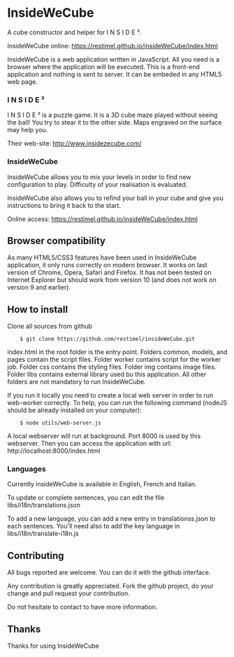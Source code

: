 InsideWeCube
============

A cube constructor and helper for I N S I D E ³.

InsideWeCube online: https://restimel.github.io/insideWeCube/index.html

InsideWeCube is a web application written in JavaScript. All you need is a browser where the application will be executed.
This is a front-end application and nothing is sent to server.
It can be embeded in any HTML5 web page.

### I N S I D E ³

I N S I D E ³ is a puzzle game. It is a 3D cube maze played without seeing the ball! You try to stear it to the other side. Maps engraved on the surface may help you.

Their web-site: http://www.insidezecube.com/

### InsideWeCube

InsideWeCube allows you to mix your levels in order to find new configuration to play.
Difficulty of your realisation is evaluated.

InsideWeCube also allows you to refind your ball in your cube and give you instructions to bring it back to the start.

Online access: https://restimel.github.io/insideWeCube/index.html

## Browser compatibility

As many HTML5/CSS3 features have been used in InsideWeCube application, it only runs correctly on modern browser.
It works on last version of Chrome, Opera, Safari and Firefox. It has not been tested on Internet Explorer but should work from version 10 (and does not work on version 9 and earlier).

## How to install

Clone all sources from github
```
	$ git clone https://github.com/restimel/insideWeCube.git
```

index.html in the root folder is the entry point.
Folders common, models, and pages contain the script files.
Folder worker contains script for the worker job.
Folder css contains the styling files.
Folder img contains image files.
Folder libs contains external library used bu this application.
All other folders are not mandatory to run InsideWeCube.

If you run it locally you need to create a local web server in order to run web-worker correctly.
To help, you can run the following command (nodeJS should be already installed on your computer):

```
	$ node utils/web-server.js
```

A local webserver will run at background. Port 8000 is used by this webserver.
Then you can access the application with url: http://localhost:8000/index.html

### Languages

Currently insideWeCube is available in English, French and Italian.

To update or complete sentences, you can edit the file libs/i18n/translations.json

To add a new language, you can add a new entry in translationss.json to each sentences. You'll need also to add the key language in libs/i18n/translate-i18n.js

## Contributing

All bugs reported are welcome. You can do it with the github interface.

Any contribution is greatly appreciated. Fork the github project, do your change and pull request your contribution.

Do not hesitate to contact to have more information.


## Thanks
Thanks for using InsideWeCube
